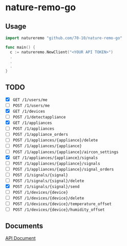 # nature-remo-go

## Usage

```go
import natureremo "github.com/70-10/nature-remo-go"

func main() {
  c := natureremo.NewClient("<YOUR API TOKEN>")
  .
  .
  .
}
```

## TODO

* [x] `GET /1/users/me`
* [ ] `POST /1/users/me`
* [x] `GET /1/devices`
* [ ] `POST /1/detectappliance`
* [x] `GET /1/appliances`
* [ ] `POST /1/appliances`
* [ ] `POST /1/appliance_orders`
* [ ] `POST /1/appliances/{appliance}/delete`
* [ ] `POST /1/appliances/{appliance}`
* [ ] `POST /1/appliances/{appliance}/aircon_settings`
* [x] `GET /1/appliances/{appliance}/signals`
* [ ] `POST /1/appliances/{appliance}/signals`
* [ ] `POST /1/appliances/{appliance}/signal_orders`
* [ ] `POST /1/signals/{signal}`
* [ ] `POST /1/signals/{signal}/delete`
* [x] `POST /1/signals/{signal}/send`
* [ ] `POST /1/devices/{device}`
* [ ] `POST /1/devices/{device}/delete`
* [ ] `POST /1/devices/{device}/temperature_offset`
* [ ] `POST /1/devices/{device}/humidity_offset`

## Documents

[API Document](http://swagger.nature.global)
